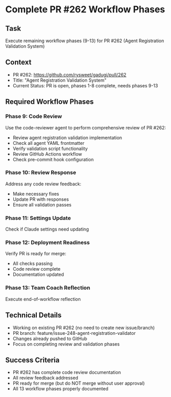 # Complete PR #262 Workflow Phases

## Task
Execute remaining workflow phases (9-13) for PR #262 (Agent Registration Validation System)

## Context
- PR #262: https://github.com/rysweet/gadugi/pull/262
- Title: "Agent Registration Validation System"
- Current Status: PR is open, phases 1-8 complete, needs phases 9-13

## Required Workflow Phases

### Phase 9: Code Review
Use the code-reviewer agent to perform comprehensive review of PR #262:
- Review agent registration validation implementation
- Check all agent YAML frontmatter
- Verify validation script functionality
- Review GitHub Actions workflow
- Check pre-commit hook configuration

### Phase 10: Review Response
Address any code review feedback:
- Make necessary fixes
- Update PR with responses
- Ensure all validation passes

### Phase 11: Settings Update
Check if Claude settings need updating

### Phase 12: Deployment Readiness
Verify PR is ready for merge:
- All checks passing
- Code review complete
- Documentation updated

### Phase 13: Team Coach Reflection
Execute end-of-workflow reflection

## Technical Details
- Working on existing PR #262 (no need to create new issue/branch)
- PR branch: feature/issue-248-agent-registration-validator
- Changes already pushed to GitHub
- Focus on completing review and validation phases

## Success Criteria
- PR #262 has complete code review documentation
- All review feedback addressed
- PR ready for merge (but do NOT merge without user approval)
- All 13 workflow phases properly documented
